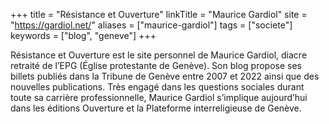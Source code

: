 +++
title = "Résistance et Ouverture"
linkTitle = "Maurice Gardiol"
site = "https://gardiol.net/"
aliases = ["maurice-gardiol"]
tags = ["societe"]
keywords = ["blog", "geneve"]
+++

Résistance et Ouverture est le site personnel de Maurice Gardiol, diacre retraité de l’EPG (Église protestante de Genève). Son blog propose ses billets publiés dans la Tribune de Genève entre 2007 et 2022 ainsi que des nouvelles publications. Très engagé dans les questions sociales durant toute sa carrière professionnelle, Maurice Gardiol s’implique aujourd’hui dans les éditions Ouverture et la Plateforme interreligieuse de Genève.
